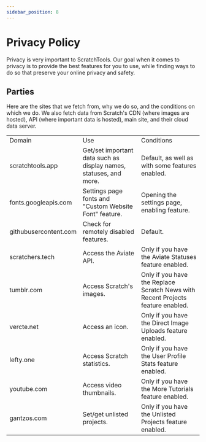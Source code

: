 ```yaml
---
sidebar_position: 8
---
```

# Privacy Policy
Privacy is very important to ScratchTools. Our goal when it comes to privacy is to provide the best features for you to use, while finding ways to do so that preserve your online privacy and safety.

## Parties
Here are the sites that we fetch from, why we do so, and the conditions on which we do. We also fetch data from Scratch's CDN (where images are hosted), API (where important data is hosted), main site, and their cloud data server.
<table>
<tr>
<td>Domain</td>
<td>Use</td>
<td>Conditions</td>
</tr>
<tr>
<td>scratchtools.app</td>
<td>Get/set important data such as display names, statuses, and more.</td>
<td>Default, as well as with some features enabled.</td>
</tr>
<tr>
<td>fonts.googleapis.com</td>
<td>Settings page fonts and "Custom Website Font" feature.</td>
<td>Opening the settings page, enabling feature.</td>
</tr>
<tr>
<td>githubusercontent.com</td>
<td>Check for remotely disabled features.</td>
<td>Default.</td>
</tr>
<tr>
<td>scratchers.tech</td>
<td>Access the Aviate API.</td>
<td>Only if you have the Aviate Statuses feature enabled.</td>
</tr>
<tr>
<td>tumblr.com</td>
<td>Access Scratch's images.</td>
<td>Only if you have the Replace Scratch News with Recent Projects feature enabled.</td>
</tr>
<tr>
<td>vercte.net</td>
<td>Access an icon.</td>
<td>Only if you have the Direct Image Uploads feature enabled.</td>
</tr>
<tr>
<td>lefty.one</td>
<td>Access Scratch statistics.</td>
<td>Only if you have the User Profile Stats feature enabled.</td>
</tr>
<tr>
<td>youtube.com</td>
<td>Access video thumbnails.</td>
<td>Only if you have the More Tutorials feature enabled.</td>
</tr>
<tr>
<td>gantzos.com</td>
<td>Set/get unlisted projects.</td>
<td>Only if you have the Unlisted Projects feature enabled.</td>
</tr>
</table>